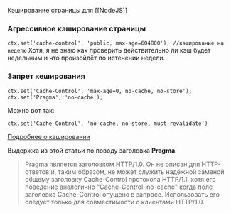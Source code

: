 Кэширование страницы для [[NodeJS]]

### Агрессивное кэширование страницы
`ctx.set('cache-control', 'public, max-age=604800'); //кэширование на неделю`
Хотя, я не знаю как проверить действительно ли кэш будет недельным и что произойдёт по истечении недели.


### Запрет кеширования

```
ctx.set('Cache-Control', 'max-age=0, no-cache, no-store');
ctx.set('Pragma', 'no-cache');
```

Можно вот так:
```
ctx.set('Cache-Control', 'no-cache, no-store, must-revalidate')
```

[ Подробнее о кэшировании](https://developer.mozilla.org/ru/docs/Web/HTTP/Caching)

Выдержка из этой статьи по поводу заголовка **Pragma**:
>Pragma является заголовком HTTP/1.0. Он не описан для HTTP-ответов и, таким образом, не может служить надёжной заменой общему заголовку Cache-Control протокола HTTP/1.1, хотя его поведение аналогично "Cache-Control: no-cache" когда поле заголовка Cache-Control опущено в запросе. Использовать его следует только для совместимости с клиентами HTTP/1.0.